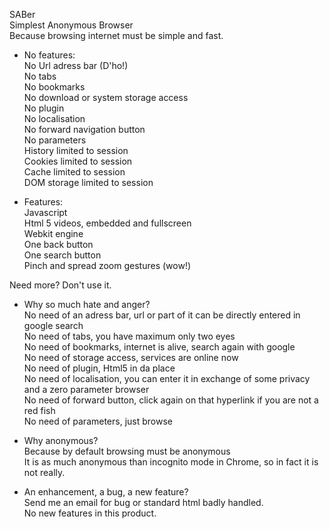 SABer  
Simplest Anonymous Browser  
Because browsing internet must be simple and fast.  
  
* No features:  
No Url adress bar (D'ho!)  
No tabs  
No bookmarks  
No download or system storage access  
No plugin  
No localisation  
No forward navigation button  
No parameters  
History limited to session  
Cookies limited to session  
Cache limited to session  
DOM storage limited to session  
  
* Features:  
Javascript  
Html 5 videos, embedded and fullscreen  
Webkit engine  
One back button  
One search button  
Pinch and spread zoom gestures (wow!)  
  
Need more? Don't use it.  
  
  
* Why so much hate and anger?  
No need of an adress bar, url or part of it can be directly entered in google search  
No need of tabs, you have maximum only two eyes  
No need of bookmarks, internet is alive, search again with google  
No need of storage access, services are online now  
No need of plugin, Html5 in da place  
No need of localisation, you can enter it in exchange of some privacy and a zero parameter browser  
No need of forward button, click again on that hyperlink if you are not a red fish  
No need of parameters, just browse  
  
* Why anonymous?  
Because by default browsing must be anonymous  
It is as much anonymous than incognito mode in Chrome, so in fact it is not really.  
  
* An enhancement, a bug, a new feature?  
Send me an email for bug or standard html badly handled.  
No new features in this product.  